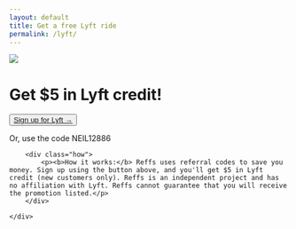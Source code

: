 ```yaml
---
layout: default
title: Get a free Lyft ride
permalink: /lyft/
---
```


<div class="row">
	<div class="col-xs-1 col-sm-1 col-md-4 col-lg-4"></div>
	<div class="col-xs-10 col-sm-10 col-md-4 col-lg-4">
		<div class="hero">
			<img class="logo_sq" src="{{ "/assets/logo_lyft.jpg" | relative_url }}">
			<h1>Get $5 in Lyft credit!</h1>
			<button class="cta"><a href="https://www.lyft.com/invite/NEIL12886" target="_blank" rel="noopener">Sign up for Lyft →</a></button>
			<p class="hurry">Or, use the code NEIL12886</p>
		</div>

		<div class="how">
			<p><b>How it works:</b> Reffs uses referral codes to save you money. Sign up using the button above, and you'll get $5 in Lyft credit (new customers only). Reffs is an independent project and has no affiliation with Lyft. Reffs cannot guarantee that you will receive the promotion listed.</p>
		</div>

	</div>
</div>






